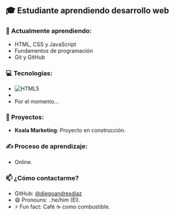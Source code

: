 ## 🎓 Estudiante aprendiendo desarrollo web

### 🧠 Actualmente aprendiendo:
- HTML, CSS y JavaScript
- Fundamentos de programación
- Git y GitHub

### 💻 Tecnologías:
- ![HTML5](https://img.shields.io/badge/-HTML5-E34F26?style=flat&logo=html5&logoColor=white)
- <div data-iframe-width="150" data-iframe-height="270" data-share-badge-id="aa7ee2d2-15f0-40cc-97b5-64c402f41d8d" data-share-badge-host="https://www.credly.com"></div><script type="text/javascript" async src="//cdn.credly.com/assets/utilities/embed.js"></script>
- Por el momento...

### 📂 Proyectos:
- **Koala Marketing**: Proyecto en construcción.

### ✍️ Proceso de aprendizaje:
- Online.

### 📫 ¿Cómo contactarme?
- GitHub: [@diegoandresdiaz](https://github.com/diegoandresdiaz)
- 😄 Pronouns: ..he/him (Él).
- ⚡ Fun fact: Café ☕ como combustible.
